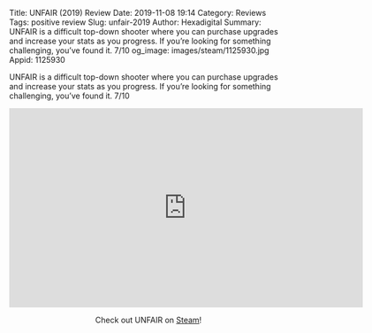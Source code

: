 Title: UNFAIR (2019) Review
Date: 2019-11-08 19:14
Category: Reviews
Tags: positive review
Slug: unfair-2019
Author: Hexadigital
Summary: UNFAIR is a difficult top-down shooter where you can purchase upgrades and increase your stats as you progress. If you’re looking for something challenging, you’ve found it. 7/10
og_image: images/steam/1125930.jpg
Appid: 1125930

UNFAIR is a difficult top-down shooter where you can purchase upgrades and increase your stats as you progress. If you’re looking for something challenging, you’ve found it. 7/10

<center><iframe src="https://www.youtube.com/embed/niO0bny0_AE?feature=oembed" allow="accelerometer; autoplay; encrypted-media; gyroscope; picture-in-picture" width="640" height="360" frameborder="0"></iframe>

Check out UNFAIR on [Steam](https://store.steampowered.com/app/1125930/?curator_clanid=34633900)!</center>
